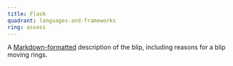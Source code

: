 ```yaml
---
title: Flask
quadrant: languages-and-frameworks
ring: assess
---
```


A [Markdown-formatted](https://www.markdownguide.org/) description
of the blip, including reasons for a blip moving rings.
